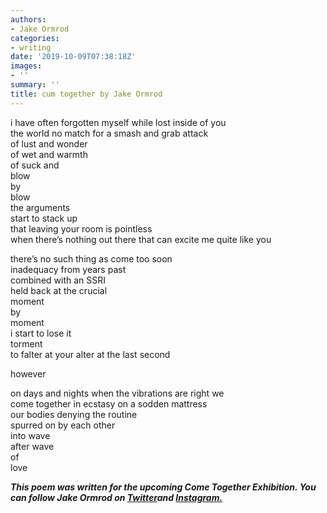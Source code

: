 ```yaml
---
authors:
- Jake Ormrod
categories:
- writing
date: '2019-10-09T07:38:18Z'
images:
- ''
summary: ''
title: cum together by Jake Ormrod
---
```

i have often forgotten myself while lost inside of you<br>
the world no match for a smash and grab attack<br>
of lust and wonder<br>
of wet and warmth<br>
of suck and<br>
blow<br>
by<br>
blow<br>
the arguments<br> 
start to stack up<br>
that leaving your room is pointless<br>
when there’s nothing out there that can excite me quite like you<br>

there’s no such thing as come too soon<br>
inadequacy from years past<br>
combined with an SSRI<br>
held back at the crucial<br>
moment<br>
by<br>
moment<br>
i start to lose it<br>
torment<br>
to falter at your alter at the last second<br>

however<br>

on days and nights when the vibrations are right we<br>
come together in ecstasy on a sodden mattress<br>
our bodies denying the routine<br>
spurred on by each other<br>
into wave<br>
after wave<br>
of<br>
love<br>

_**This poem was written for the upcoming Come Together Exhibition. You can follow Jake Ormrod on [Twitter](https://twitter.com/Jake_Ormrod "")and [Instagram.](https://www.instagram.com/generationzer0mag/ "")**_